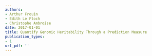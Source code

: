 ```yaml
---
authors: 
- Arthur Frouin
- Edith Le Floch
- Christophe Ambroise
date: 2017-01-01
title: Quantify Genomic Heritability Through a Prediction Measure
publication_types:
- 1
url_pdf: ''
---
```

